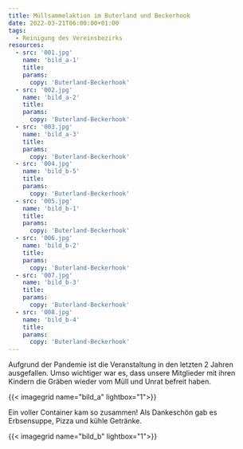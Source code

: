 ```yaml
---
title: Müllsammelaktion im Buterland und Beckerhook
date: 2022-03-21T06:00:00+01:00
tags:
  - Reinigung des Vereinsbezirks
resources:
  - src: '001.jpg'
    name: 'bild_a-1'
    title:
    params:
      copy: 'Buterland-Beckerhook'
  - src: '002.jpg'
    name: 'bild_a-2'
    title:
    params:
      copy: 'Buterland-Beckerhook'
  - src: '003.jpg'
    name: 'bild_a-3'
    title:
    params:
      copy: 'Buterland-Beckerhook'
  - src: '004.jpg'
    name: 'bild_b-5'
    title:
    params:
      copy: 'Buterland-Beckerhook'
  - src: '005.jpg'
    name: 'bild_b-1'
    title:
    params:
      copy: 'Buterland-Beckerhook'
  - src: '006.jpg'
    name: 'bild_b-2'
    title:
    params:
      copy: 'Buterland-Beckerhook'
  - src: '007.jpg'
    name: 'bild_b-3'
    title:
    params:
      copy: 'Buterland-Beckerhook'
  - src: '008.jpg'
    name: 'bild_b-4'
    title:
    params:
      copy: 'Buterland-Beckerhook'
---
```


Aufgrund der Pandemie ist die Veranstaltung in den letzten 2 Jahren ausgefallen. 
Umso wichtiger war es, dass unsere Mitglieder mit ihren Kindern die Gräben wieder 
vom Müll und Unrat befreit haben. 
 <!--more-->
{{< imagegrid name="bild_a" lightbox="1">}}

Ein voller Container kam so zusammen!
Als Dankeschön gab es Erbsensuppe, Pizza und kühle Getränke.

{{< imagegrid name="bild_b" lightbox="1">}}

